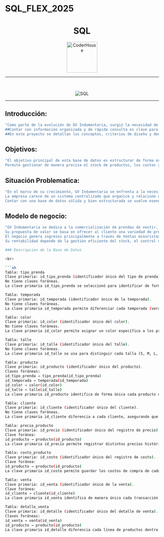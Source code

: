 # SQL_FLEX_2025

<h1 align="center">SQL</h1>

<p align="center"> 
    <img src="https://jobs.coderhouse.com/assets/logos_coderhouse.png" alt="CoderHouse"  height="100"/>
</p>

---

<br>

<p align="center"> 
<img src="https://cdn-dynmedia-1.microsoft.com/is/image/microsoftcorp/SQL_2019_Webpage_illustration_RE4r3wO:VP1-539x400?resMode=sharp2&op_usm=1.5,0.65,15,0&qlt=100&fit=constrain" alt="SQL" />

<br>

---

## Introducción:

```sh
"Como parte de la evolución de GV Indumentaria, surgió la necesidad de desarrollar un modelo dinámico capaz de responder de manera eficiente a las actividades diarias de la empresa.
##Contar con información organizada y de rápida consulta es clave para optimizar las ganancias y facilitar la toma de decisiones.
##En este proyecto se detallan los conceptos, criterios de diseño y decisiones técnicas que guiaron la creación de la base de datos, con el objetivo de mejorar la gestión y el acceso a la información."

```
## Objetivos:

```sh
"El objetivo principal de esta base de datos es estructurar de forma organizada y eficiente la información relacionada con el proceso de venta de indumentaria de GV Indumentaria.
Permite gestionar de manera precisa el stock de productos, los costos y precios de venta, así como la información de cada transacción, con el fin de establecer parámetros de compra, definir márgenes y optimizar las ventas."

```

## Situación Problematica:

```sh
"En el marco de su crecimiento, GV Indumentaria se enfrenta a la necesidad de optimizar la gestión de su información para responder de forma ágil y precisa a las demandas diarias del negocio.
La empresa carece de un sistema centralizado que organice y relacione datos clave como stock, costos, precios de venta y registros de transacciones. Esta dispersión de información dificulta la consulta rápida, retrasa la toma de decisiones y puede impactar negativamente en los márgenes de ganancia.
Contar con una base de datos sólida y bien estructurada se vuelve esencial para establecer parámetros de compra, definir márgenes óptimos y maximizar la eficiencia en el proceso de ventas."

```

## Modelo de negocio:

```sh
"GV Indumentaria se dedica a la comercialización de prendas de vestir, enfocándose en la compra de productos terminados para su posterior venta.
Su propuesta de valor se basa en ofrecer al cliente una variedad de prendas adaptadas a diferentes temporadas, estilos y talles, manteniendo un equilibrio entre calidad, tendencia y precio competitivo.
El negocio genera ingresos principalmente a través de Ventas minoristas a clientes finales.
Su rentabilidad depende de la gestión eficiente del stock, el control de costos y márgenes, y la rotación de inventario para adaptarse a la demanda del mercado y las tendencias de moda."

### Descripcion de la Base de Datos

<br>

```sh
Tabla: tipo_prenda
Clave primaria: id_tipo_prenda (identificador único del tipo de prenda).
No tiene claves foráneas.
La clave primaria id_tipo_prenda se seleccionó para identificar de forma única cada tipo de prenda (camisa, pantalón, vestido, etc.), garantizando la unicidad de cada registro.

Tabla: temporada
Clave primaria: id_temporada (identificador único de la temporada).
No tiene claves foráneas.
La clave primaria id_temporada permite diferenciar cada temporada (verano, invierno, etc.) de forma única, evitando confusiones entre registros.

Tabla: color
Clave primaria: id_color (identificador único del color).
No tiene claves foráneas.
La clave primaria id_color permite asignar un color específico a los productos de forma unívoca, facilitando su referencia en otras tablas.

Tabla: talle
Clave primaria: id_talle (identificador único del talle).
No tiene claves foráneas.
La clave primaria id_talle se usa para distinguir cada talla (S, M, L, etc.) de manera única.

Tabla: producto
Clave primaria: id_producto (identificador único del producto).
Claves foráneas:
id_tipo_prenda → tipo_prenda(id_tipo_prenda)
id_temporada → temporada(id_temporada)
id_color → color(id_color)
id_talle → talle(id_talle)
La clave primaria id_producto identifica de forma única cada producto del catálogo. Las claves foráneas aseguran que el producto esté correctamente clasificado por tipo, temporada, color y talle.

Tabla: cliente
Clave primaria: id_cliente (identificador único del cliente).
No tiene claves foráneas.
La clave primaria id_cliente diferencia a cada cliente, asegurando que la información personal y de contacto no se confunda entre registros.

Tabla: precio_producto
Clave primaria: id_precio (identificador único del registro de precio).
Clave foránea:
id_producto → producto(id_producto)
La clave primaria id_precio permite registrar distintos precios históricos para un mismo producto. La clave foránea asegura que el precio esté asociado a un producto existente.

Tabla: costo_producto
Clave primaria: id_costo (identificador único del registro de costo).
Clave foránea:
id_producto → producto(id_producto)
La clave primaria id_costo permite guardar los costos de compra de cada producto a lo largo del tiempo. La clave foránea garantiza la relación con un producto válido.

Tabla: venta
Clave primaria: id_venta (identificador único de la venta).
Clave foránea:
id_cliente → cliente(id_cliente)
La clave primaria id_venta identifica de manera única cada transacción de venta. La clave foránea garantiza que la venta esté asociada a un cliente registrado.

Tabla: detalle_venta
Clave primaria: id_detalle (identificador único del detalle de venta).
Claves foráneas:
id_venta → venta(id_venta)
id_producto → producto(id_producto)
La clave primaria id_detalle diferencia cada línea de productos dentro de una venta. Las claves foráneas vinculan el detalle con la venta correspondiente y con el producto vendido.




